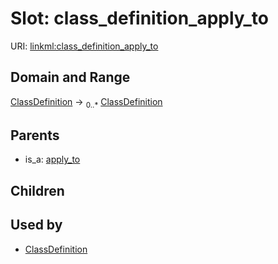 
# Slot: class_definition_apply_to




URI: [linkml:class_definition_apply_to](https://w3id.org/linkml/class_definition_apply_to)


## Domain and Range

[ClassDefinition](ClassDefinition.md) ->  <sub>0..*</sub>
 [ClassDefinition](ClassDefinition.md)

## Parents

 *  is_a: [apply_to](apply_to.md)

## Children


## Used by

 * [ClassDefinition](ClassDefinition.md)
